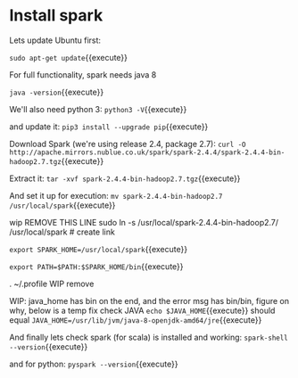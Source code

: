 # Install spark

Lets update Ubuntu first:

`sudo apt-get update`{{execute}}

For full functionality, spark needs java 8

`java -version`{{execute}}

We'll also need python 3:
`python3 -V`{{execute}}

and update it:
`pip3 install --upgrade pip`{{execute}}


Download Spark (we're using release 2.4, package 2.7):
`curl -O http://apache.mirrors.nublue.co.uk/spark/spark-2.4.4/spark-2.4.4-bin-hadoop2.7.tgz`{{execute}}


Extract it:
`tar -xvf spark-2.4.4-bin-hadoop2.7.tgz`{{execute}}

And set it up for execution:
`mv spark-2.4.4-bin-hadoop2.7 /usr/local/spark`{{execute}} 

wip REMOVE THIS LINE sudo ln -s /usr/local/spark-2.4.4-bin-hadoop2.7/ /usr/local/spark   # create link

`export SPARK_HOME=/usr/local/spark`{{execute}}

`export PATH=$PATH:$SPARK_HOME/bin`{{execute}}

. ~/.profile  WIP remove

WIP: java_home has bin on the end, and the error msg has bin/bin, figure on why, below is  a temp fix
check JAVA
`echo $JAVA_HOME`{{execute}}
should equal
`JAVA_HOME=/usr/lib/jvm/java-8-openjdk-amd64/jre`{{execute}}

And finally lets check spark (for scala) is installed and working:
`spark-shell --version`{{execute}} 

and for python:
`pyspark --version`{{execute}}



